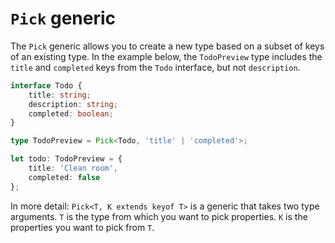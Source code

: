 # `Pick` generic

The `Pick` generic allows you to create a new type based on a subset of keys of an existing type. In the example below,
the `TodoPreview` type includes the `title` and `completed` keys from the `Todo` interface, but not `description`.

```typescript
interface Todo {
    title: string;
    description: string;
    completed: boolean;
}

type TodoPreview = Pick<Todo, 'title' | 'completed'>;

let todo: TodoPreview = {
    title: 'Clean room',
    completed: false
};
```

In more detail: `Pick<T, K extends keyof T>` is a generic that takes two type arguments. `T` is the type from which you want
to pick properties. `K` is the properties you want to pick from `T`.
